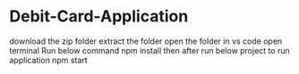 # Debit-Card-Application
download the zip folder 
extract the folder
open the folder in vs code
open terminal
Run below command
npm install
then after run below project to run application
npm start
